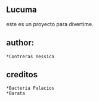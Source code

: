Lucuma
--------

este es un proyecto para divertime.

author:
------
    *Contreras Yessica
creditos
-------
    *Bacteria Palacios
    *Barata